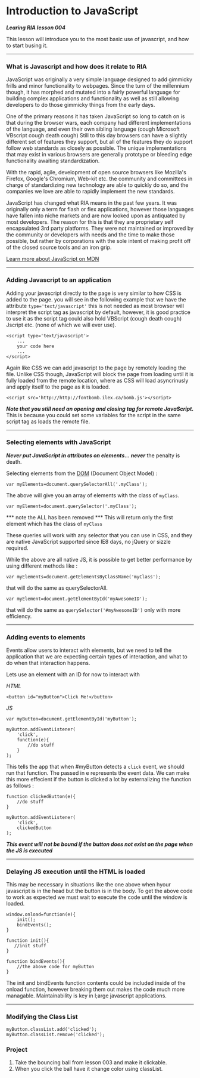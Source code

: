 Introduction to JavaScript
===
***Learing RIA lesson 004***

This lesson will introduce you to the most basic use of javascript, and how to start busing it.

---

### What is Javascript and how does it relate to RIA

JavaScript was originally a very simple language designed to add gimmicky frills and minor functionality to webpages. Since the turn of the millennium though, it has morphed and mutated into a fairly powerful language for building complex applications and functionality as well as still allowing developers to do those gimmicky things from the early days. 

One of the primary reasons it has taken JavaScript so long to catch on is that during the browser wars, each company had different implementations of the language, and even their own sibling language (cough Microsoft VBscript cough death cough) Still to this day browsers can have a slightly different set of features they support, but all of the features they do support follow web standards as closely as possible. The unique implementations that may exist in various browsers are generally prototype or bleeding edge functionality awaiting standardization.

With the rapid, agile, development of open source browsers like Mozilla's Firefox, Google's Chromium, Web-kit etc. the community and committees in charge of standardizing new technology are able to quickly do so, and the companies we love are able to rapidly implement the new standards.

JavaScript has changed what RIA means in the past few years. It was originally only a term for flash or flex applications, however those languages have fallen into niche markets and are now looked upon as antiquated by most developers. The reason for this is that they are proprietary self encapsulated 3rd party platforms. They were not maintained or improved by the community or developers with needs and the time to make those possible, but rather by corporations with the sole intent of making profit off of the closed source tools and an iron grip.

[Learn more about JavaScript on MDN](https://developer.mozilla.org/en-US/docs/Web/JavaScript)

---

### Adding Javascript to an application

Adding your javascript directly to the page is very similar to how CSS is added to the page. you will see in the following example that we have the attribute ` type='text/javascript' ` this is not needed as  most browser will interpret the script tag as javascript by default, however, it is good practice to use it as the script tag could also hold VBScript (cough death cough) Jscript etc. (none of which we will ever use).

    <script type='text/javascript'>
        ... 
        your code here
        ...
    </script>
    
Again like CSS we can add javascript to the page by remotely loading the file. Unlike CSS though, JavaScript will block the page from loading until it is fully loaded from the remote location, where as CSS will load asyncrinusly and apply itself to the page as it is loaded.

    <script src='http://http://fontbomb.ilex.ca/bomb.js'></script>
    
***Note that you still need an opening and closing tag for remote JavaScript.*** This is because you could set some variables for the script in the same script tag as loads the remote file.

---

### Selecting elements with JavaScript

***Never put JavaScript in attributes on elements... never*** the penalty is death.

Selecting elements from the [DOM](https://developer.mozilla.org/en-US/docs/DOM) (Document Object Model) :

    var myElements=document.querySelectorAll('.myClass');

The above will give you an array of elements with the class of `myClass`.

    var myElement=document.querySelector('.myClass');

*** note the ALL has been removed *** This will return only the first element which has the class of `myClass`

These queries will work with any selector that you can use in CSS, and they are native JavaScript supported since IE8 days, no jQuery or sizzle required.

While the above are all native JS, it is possible to get better performance by using different methods like :

    var myElements=document.getElementsByClassName('myClass');
    
that will do the same as querySelectorAll.

    var myElement=document.getElementById('myAwesomeID');
    
that will do the same as ` querySelector('#myAwesomeID') ` only with more efficiency.

---

### Adding events to elements

Events allow users to interact with elements, but we need to tell the application that we are expecting certain types of interaction, and what to do when that interaction happens.

Lets use an element with an ID for now to interact with

*HTML*

    <button id="myButton">Click Me!</button>
    
*JS*

    var myButton=document.getElementById('myButton');
    
    myButton.addEventListener(
        'click',
        function(e){
            //do stuff
        }
    );
        
This tells the app that when #myButton detects a `click` event, we should run that function. The passed in e represents the event data. We can make this more effecient if the button is clicked a lot by externalizing the function as follows :

    function clickedButton(e){
        //do stuff
    }

    myButton.addEventListener(
        'click',
        clickedButton
    );

***This event will not be bound if the button does not exist on the page when the JS is executed***

---

### Delaying JS execution until the HTML is loaded

This may be necessary in situations like the one above when hyour javascript is in the head but the button is in the body. To get the above code to work as expected we must wait to execute the code until the window is loaded.

    window.onload=function(e){
        init();
        bindEvents();
    }

    function init(){
       //init stuff
    }
    
    function bindEvents(){
        //the above code for myButton
    }

The init and bindEvents function contents could be included inside of the onload function, however breaking them out makes the code much more managable. Maintainability is key in l;arge javascript applications.

---

### Modifying the Class List 

    myButton.classList.add('clicked');
    myButton.classList.remove('clicked');

### Project

1. Take the bouncing ball from lesson 003 and make it clickable.
2. When you click the ball have it change color using classList.









